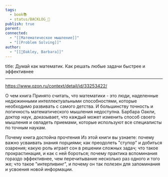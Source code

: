 ```yaml
---
tags:
  - book📚
  - status/BACKLOG_🌰
publish: true
parent: 
connected:
  - "[[Математическое мышление]]"
  - "[[Problem Solving]]"
author:
  - "[[👤Oakley, Barbara]]"
---
```

title: Думай как математик. Как решать любые задачи быстрее и эффективнее

---
https://www.ozon.ru/context/detail/id/33253422/


О чем книга
Принято считать, что математики - это люди, наделенные недюжинными интеллектуальными способностями, которые необходимо развивать с самого детства. И большинству точность и логичность математического мышления недоступна. Барбара Оакли, доктор наук, доказывает, что каждый может изменить способ своего мышления и овладеть приемами, которые используют все специалисты по точным наукам.

Почему книга достойна прочтения
Из этой книги вы узнаете:
почему важно усваивать знания порциями;
как преодолеть "ступор" и добиться озарения;
какую роль играет сон в решении сложных задач;
что такое прокрастинация, и как с ней бороться;
почему практика вспоминания гораздо эффективнее, чем перечитывание несколько раз одного и того же;
что такое "интерливинг", и почему он так полезен для запоминания и усвоения новой информации.

